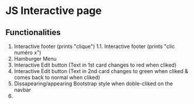 # JS Interactive page

## Functionalities

1. Interactive footer (prints "clique")
1.1. Interactive footer (prints "clic numéro x")
2. Hamburger Menu
3. Interactive Edit button (Text in 1st card changes to red when cliked)
4. Interactive Edit button (Text in 2nd card changes to green when cliked & comes back to normal when cliked)
5. Dissapearing/appearing Bootstrap style when doble-cliked on the navbar 
6. 
